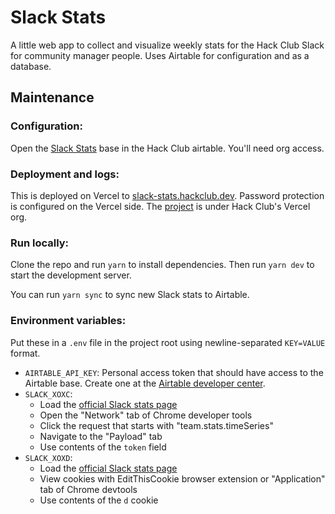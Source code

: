 # Slack Stats

A little web app to collect and visualize weekly stats for the Hack Club Slack for community manager people. Uses Airtable for configuration and as a database.

## Maintenance

### Configuration:

Open the [Slack Stats](https://airtable.com/appfewDQPFde2gvcC/) base in the Hack Club airtable. You'll need org access.

### Deployment and logs:

This is deployed on Vercel to [slack-stats.hackclub.dev](https://slack-stats.hackclub.dev/). Password protection is configured on the Vercel side. The [project](https://vercel.com/hackclub/slack-stats/) is under Hack Club's Vercel org.

### Run locally:

Clone the repo and run `yarn` to install dependencies. Then run `yarn dev` to start the development server.

You can run `yarn sync` to sync new Slack stats to Airtable.

### Environment variables:

Put these in a `.env` file in the project root using newline-separated `KEY=VALUE` format.

- `AIRTABLE_API_KEY`: Personal access token that should have access to the Airtable base. Create one at the [Airtable developer center](https://airtable.com/create/tokens).
- `SLACK_XOXC`:
	- Load the [official Slack stats page](https://hackclub.slack.com/admin/stats)
	- Open the "Network" tab of Chrome developer tools
	- Click the request that starts with "team.stats.timeSeries"
	- Navigate to the "Payload" tab
	- Use contents of the `token` field
- `SLACK_XOXD`:
	- Load the [official Slack stats page](https://hackclub.slack.com/admin/stats)
	- View cookies with EditThisCookie browser extension or "Application" tab of Chrome devtools
	- Use contents of the `d` cookie

